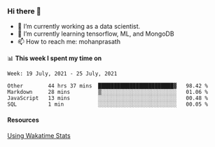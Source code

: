 ### Hi there 👋

- 🔭 I’m currently working as a data scientist.
- 🌱 I’m currently learning tensorflow, ML, and MongoDB
- 📫 How to reach me: mohanprasath

📊 **This week I spent my time on**
<!--START_SECTION:waka-->
```text
Week: 19 July, 2021 - 25 July, 2021

Other        44 hrs 37 mins  ████████████████████████▓   98.42 % 
Markdown     28 mins         ▒░░░░░░░░░░░░░░░░░░░░░░░░   01.06 % 
JavaScript   13 mins         ░░░░░░░░░░░░░░░░░░░░░░░░░   00.48 % 
SQL          1 min           ░░░░░░░░░░░░░░░░░░░░░░░░░   00.05 % 
```
<!--END_SECTION:waka-->

#### Resources
[Using Wakatime Stats](https://github.com/marketplace/actions/waka-readme)
